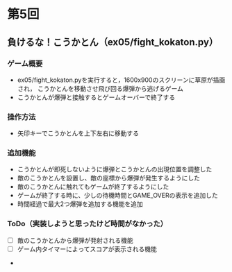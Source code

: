 # 第5回
## 負けるな！こうかとん（ex05/fight_kokaton.py）
### ゲーム概要
- ex05/fight_kokaton.pyを実行すると，1600x900のスクリーンに草原が描画され，
こうかとんを移動させ飛び回る爆弾から逃げるゲーム
- こうかとんが爆弾と接触するとゲームオーバーで終了する
### 操作方法
- 矢印キーでこうかとんを上下左右に移動する
### 追加機能
- こうかとんが即死しないように爆弾とこうかとんの出現位置を調整した
- 敵のこうかとんを設置し、敵の座標から爆弾が発生するようにした
- 敵のこうかとんに触れてもゲームが終了するようにした
- ゲームが終了する時に、少しの待機時間とGAME_OVERの表示を追加した
- 時間経過で最大2つ爆弾を追加する機能を追加
### ToDo（実装しようと思ったけど時間がなかった）
- [ ] 敵のこうかとんから爆弾が発射される機能
- [ ] ゲーム内タイマーによってスコアが表示される機能
-
